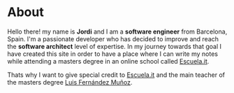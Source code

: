# About

Hello there! my name is **Jordi** and I am a **software engineer** from Barcelona, Spain. I'm a passionate developer who has decided to improve and reach the **software architect** level of expertise. In my journey towards that goal I have created this site in order to have a place where I can write my notes while attending a masters degree in an online school called [Escuela.it](https:www.escuela.it).

Thats why I want to give special credit to [Escuela.it](https:www.escuela.it) and the main teacher of the masters degree [Luis Fernández Muñoz](https://es.linkedin.com/in/luisfernandezmunyoz).
